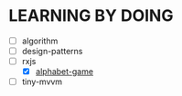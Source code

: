 # LEARNING BY DOING

- [ ] algorithm
- [ ] design-patterns
- [ ] rxjs
  - [x] [alphabet-game](./rxjs/alphabet-game/)
- [ ] tiny-mvvm
